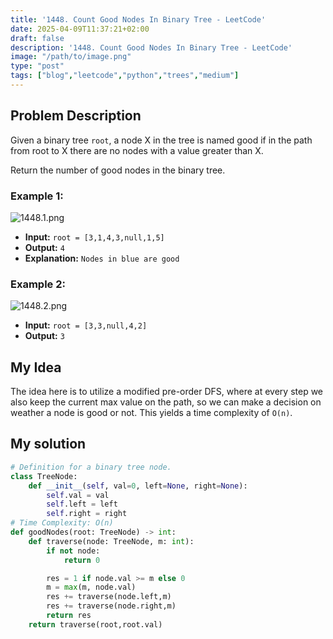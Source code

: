 ```yaml
---
title: '1448. Count Good Nodes In Binary Tree - LeetCode'
date: 2025-04-09T11:37:21+02:00
draft: false
description: '1448. Count Good Nodes In Binary Tree - LeetCode'
image: "/path/to/image.png"
type: "post"
tags: ["blog","leetcode","python","trees","medium"]
---
```

## Problem Description

Given a binary tree `root`, a node X in the tree is named good if in the path from root to X there are no nodes with a value greater than X.

Return the number of good nodes in the binary tree.

### Example 1:
![1448.1.png](/images/1448.1.png)
* **Input:** `root = [3,1,4,3,null,1,5]`
* **Output:** `4`
* **Explanation:** `Nodes in blue are good`
### Example 2:
![1448.2.png](/images/1448.2.png)
* **Input:** `root = [3,3,null,4,2]`
* **Output:** `3`

## My Idea

The idea here is to utilize a modified pre-order DFS, where at every step we also keep the current max value on the path, so we can make a decision on weather a node is good or not. This yields a time complexity of `O(n)`.

## My solution
```python
# Definition for a binary tree node.
class TreeNode:
    def __init__(self, val=0, left=None, right=None):
        self.val = val
        self.left = left
        self.right = right
# Time Complexity: O(n)
def goodNodes(root: TreeNode) -> int:
    def traverse(node: TreeNode, m: int):
        if not node:
            return 0

        res = 1 if node.val >= m else 0
        m = max(m, node.val)
        res += traverse(node.left,m)
        res += traverse(node.right,m)
        return res
    return traverse(root,root.val)

```
